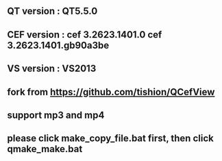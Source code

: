 ## QT version : QT5.5.0
## CEF version : cef 3.2623.1401.0  cef 3.2623.1401.gb90a3be  
## VS version : VS2013
## fork from https://github.com/tishion/QCefView
## support mp3 and mp4
## please click make_copy_file.bat first, then click qmake_make.bat